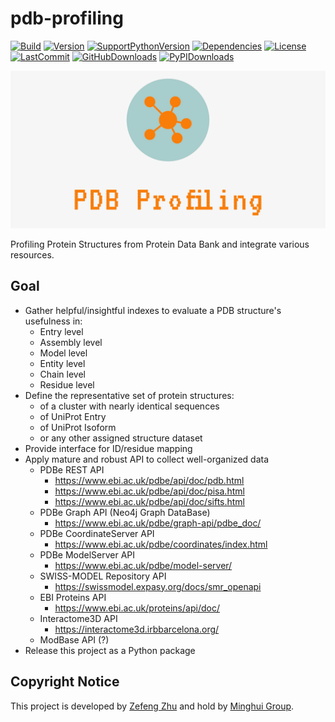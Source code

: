 # pdb-profiling

[![Build](https://img.shields.io/travis/naturegeorge/pdb-profiling?style=for-the-badge)](https://github.com/naturegeorge/pdb-profiling)
[![Version](https://img.shields.io/pypi/v/pdb-profiling?style=for-the-badge)](https://github.com/naturegeorge/pdb-profiling/blob/master/pdb_profiling/__init__.py)
[![SupportPythonVersion](https://img.shields.io/pypi/pyversions/pdb-profiling.svg?style=for-the-badge)](https://github.com/naturegeorge/pdb-profiling/blob/master/LICENSE)
[![Dependencies](https://img.shields.io/librariesio/github/NatureGeorge/pdb-profiling?style=for-the-badge)](https://github.com/naturegeorge/pdb-profiling/blob/master/setup.py)
[![License](https://img.shields.io/badge/License-MIT-blue.svg?style=for-the-badge)](https://github.com/naturegeorge/pdb-profiling/blob/master/LICENSE)
[![LastCommit](https://img.shields.io/github/last-commit/naturegeorge/pdb-profiling/0.1.3.svg?style=for-the-badge)](https://github.com/naturegeorge/pdb-profiling/blob/master/LICENSE)
[![GitHubDownloads](https://img.shields.io/github/downloads/NatureGeorge/pdb-profiling/total?style=for-the-badge)](https://github.com/NatureGeorge/pdb-profiling/releases/)
[![PyPIDownloads](https://img.shields.io/pypi/dm/pdb-profiling.svg?style=for-the-badge)](https://pypi.org/project/pdb-profiling/)

![cover](docs/figs/cover.png)

Profiling Protein Structures from Protein Data Bank and integrate various resources.

## Goal

* Gather helpful/insightful indexes to evaluate a PDB structure's usefulness in:
  * Entry level
  * Assembly level
  * Model level
  * Entity level
  * Chain level
  * Residue level
* Define the representative set of protein structures:
  * of a cluster with nearly identical sequences
  * of UniProt Entry
  * of UniProt Isoform
  * or any other assigned structure dataset
* Provide interface for ID/residue mapping
* Apply mature and robust API to collect well-organized data
  * PDBe REST API
    * <https://www.ebi.ac.uk/pdbe/api/doc/pdb.html>
    * <https://www.ebi.ac.uk/pdbe/api/doc/pisa.html>
    * <https://www.ebi.ac.uk/pdbe/api/doc/sifts.html>
  * PDBe Graph API (Neo4j Graph DataBase)
    * <https://www.ebi.ac.uk/pdbe/graph-api/pdbe_doc/>
  * PDBe CoordinateServer API
    * <https://www.ebi.ac.uk/pdbe/coordinates/index.html>
  * PDBe ModelServer API
    * <https://www.ebi.ac.uk/pdbe/model-server/>
  * SWISS-MODEL Repository API
    * <https://swissmodel.expasy.org/docs/smr_openapi>
  * EBI Proteins API
    * <https://www.ebi.ac.uk/proteins/api/doc/>
  * Interactome3D API
    * <https://interactome3d.irbbarcelona.org/>
  * ModBase API (?)
* Release this project as a Python package

## Copyright Notice

This project is developed by [Zefeng Zhu](https://github.com/NatureGeorge) and hold by [Minghui Group](https://lilab.jysw.suda.edu.cn/).
